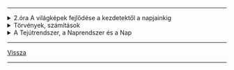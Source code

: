 
---

<details>
<summary>2.óra A világképek fejlődése a kezdetektől a napjainkig</summary>

---

**Ókor**
- Geocentrikus világkép.
- Stonehendge: kr.e. 2600 csillagvizsgáló maradványa
- Arisztarkhosz: Nap - Hold távolságának meghatározása
- Eratoszthenész: Földünk méreteinek kiszámítása
- Ptolemaiosz: geocentrikus világkép
- Középkor: heliocentrikus világkép - Kopernikusz
- Magellán: Föld körbehajózása - gömbalak bizonyítéka
- Giordano Bruno: Napunk egy csillag a többi között- máglyán végezte ezért a nézetéért
- Újkor: Galilei - az első tácsöves megfigyelő
- Kepler: bolygók mozgástörvényeit írta le
- Newton: tömegvonzás vagy gravitáció törvénye
- Mai világképünk: Világegyetemünk térben és időben végtelennek tekinthető.
- Felépítése: Naprendszer - Tejútrendszer - Metagalaxis - Világegyetem (univerzum)

**Az űrkutatás rövid kronológiája**
- 1957: szovjet Szputnyik - az első mesterséges hold
- 1961: Jurij Gagarin - az első ember, aki megkerüli a földet űrhjóval
- 1962: John Glenn - is Föld körüli pályán
- 1969: Holdra lépés - Neil Armstrong és Buzz Aldrin
- 1971: első űrállomás (Szaljut) Föld körüli pályán
- 1975: közös szovjet-amerikai űrrepülés - Apollo és Szojuz összekapcsolása
- 1980: magyar űrhajósunk - Farkas Bertalan
- 1986: MIR űrállomás felbocsátása
- 1990: Hubble űrteleszkóp üzembe állítása
- 1997: Pathfinder marsjáró fotókat küld a vörös bolygóról
- 1998: a Nemzetközi Űrállomás építésének kezdete
- 2001: 15év után "leszedik" a MIR űrállomást - az első civil (Dennis Tito) az űrben - elkezdik a munkát az épülő, új űrállomáson
- 2004 - 2005: kutató űrszonda (Mars Expressz) a Mars fölött, űrjárművek (Spirit, Opportunity) vizsgálják a bolygó felszínét
- 2007: Charles Simonyi űrturista a Nemzetközi Űrállomáson
- 2008: a Phoneix űrszonda víz után kutat a Marson
- 2009: Kepler űrtávcső felbocsájtása
- 2011: intenzíven kutatják az exobolygókat (idegen csillag körül mozgó bolygó) hazánkban is
- 2012: Kína űrállomást épít - leszállt a Curiosity a Marsra és víz jelenlétét mutatta ki fúrásmintában 2013-ban
- 2014: meteoritot talált a Curiosity. A Rosetta űrszonda 2014 őszétől vizsgálja a Csurjumov-Geraszimenko üstököst, amelyből vízpára és por lövell ki
- 2015: a Plútó, Hydra nevű holdját vizsgálja a New Horisons
- 2016: Kína Föld körüli pályára állított egy kísérleti űrállomást

### Érdekesség
Elon Musk (rakéta)sprotauója az űrben. A SpaceX lőtte ki a piros Tesla Roadstere-t 2018 év elején. Égitestként szerepel a NASA adatbázisában.

Curiosity: nedves törmelékbe fúrt 6cm mélyen a Marson, önmagát navigálja a terepen, 2000˚C-ot bír a hővédő pajzsa, saját facebook profilja van. **ÉRDEMES MEGNÉZNI**: [Curiosity on Mars](https://de-de.facebook.com/MarsCuriosity/)

---

</details>

<details>
<summary>Törvények, számítások</summary>

---

| Kepler - törvényei |  |
| :-- | :-- |
| I. minden bolygó olyan elipszis alakú pályán kering, amelynek az egyik gyújtópontjában a nap helyezkedik el. | <img src='./images/foldrajz_kepler_001.svg' alt='kepler' width='256'> |
| II. a bolygótól a napig húzott vezérsugár, egyenlő idők alatt egyenlő területeket súrol. | <img src='./images/foldrajz_kepler_002.svg' alt='kepler' width='256'> |
| III. a bolygók keringési idejének négyzetei úgy aránylanak egymáshoz, mint fél nagytengelyeik köbei.<br><br>$\frac{T1^{2}}{T2^{2}} = \frac{a1^{3}}{a2^{3}}$ | <img src='./images/foldrajz_kepler_003.svg' alt='kepler' width='256'> |

Mars keringési ideje:

- $T1$ = Mars
- $T2$ = Föld

- $\frac{T1^{2}}{T2^{2}} = \frac{a1^{3}}{a2^{3}} = \frac{T1^{2}}{365^{2}} = \frac{228^{3millió}}{150^{3millió}} = \frac{11852352}{3375000} = 3.5$

$365^{2} = 133225 * 3.5 = \sqrt{466287.5} = 683 nap$

**Newton** - tömegvonzás törvénye:
- a tömegvonzás egyenesen arányos a testek tömegével, fordítottan viszont a közöttük lévő távolság négyzetével.

$F = G * \frac{m1*m2}{v^2}$

példa:

tanár: 70kg
diák: 60kg
távolság köztük: 3.5m
 
$\frac{70*60}{3.5^{2}} = \frac{4200}{12.25} = 342.8 \frac{Nm^{2}}{Kg^{2}}$

---

</details>

<details>
<summary>A Tejútrendszer, a Naprendszer és a Nap</summary>

---

### Tejútrendszer (Galaxis, The milky way):
Oldalnézetben, mint két egymásra rakott mélytányér, átmérője 100ezer fényév, felülnézetben spirál, óramutató járásával ellentétes forgás.

<img src='./images/foldrajz_tejutrendszer.svg' alt='tejutrendszer' width='512'>

#### Alkotórészei:
- mag-kb.: 10<sup>13</sup>-on csillag, csillagközi anyag.
#### Fogalmak
- Csillag: gáz (plazma) állapotú, saját fénye és hőtermelése van
- Fényév: az a távolság, amelyet a fény 1 év alatt megtesz. $300000\frac{km}{s}$
- Parsec: 3.26 fényév
   - <img src='./images/foldrajz_fenyev.svg' alt='fenyev' width='256'>
- Naprendszer: (ahol a Nap gravitációja érvényesül, kb.: 2 fényév sugarú gömb):
   - <img src='./images/foldrajz_naprendszer.svg' alt='naprendszer' width='256'>
- 1 CSE (csillagászati egység): 150 millió km
   - Természetes tagjai: Nap, nagybolygók, kisbolygók, holdak, üstökösök, meteorok, bolygóközi anyag

- A Nap anyaga: gáz állapotú plazma, 73% hidrogén, 25% hélium, 2% nehéz anyag.
   - Energiatermelése: hidrogén alakul át héliummá, atommagreakcióban.
   - Szerkezete: Mag, légkör (fotoszféra, kromoszféra, korona).

- Kőzet vagy föld típusú (belső) bolygók:
   - Merkúr, Vénusz, Föld, Mars
- Gáz vagy Jupiter típusú (külső) bolygók:
   - Jupiter, Szaturnusz, Uránusz, Neptunusz

- Mesterséges tagok:
   - ember által felbocsájtott eszközök

:memo: **Jegyzet**:

*A Nap sugárzása*:
&nbsp;a Napból érkező sugárzás 7%-a ultraibolya és röntgen sugárzás, 46%-a a látható fény, 47%-a pedig infravörös. Alacsony Napállásnál a légkörön át megtett út hosszabb, ezért a sárga fény elvész és vörös-narancs színek láthatók. A rövidhullámú röntgen és ultraibolya sugarak nagy részét elnyeli a sztratoszféra ózonrétege, így megakadályozza az élő szervezetek sejtjeinek roncsolódását. A szivárvány színei, amelyek például akkor láthatóak, ha "esőfüggönyön" átsüt a Nap (a fehért bontják alkotó színeire a prizmaként viselkedő vízcseppek) sorrendben a következők: vörös, narancs, sárga, türkiz, kék, ibolya.

| Nagybolygók, törpe és kisbolygók, üstökösök, meteorok, meteoriterek és mesterséges égitestek |  |  |
| :-- | :-- | :-: |
| **Nagybolygók** |  |  |
| Név | Leírás | Kép |
| Merkúr | 300˚C, éjszakai oldal -180˚C, nincs légköre, sok rajta a meteoritkráter. | <img src='./images/foldrajz_merkur.png' alt='merkur' width='256'> |
| Vénusz (esthajnal csillag) | visszavert fénye erős (97-98%-os albedo), óriási az üvegházhatás a sűrű felhőzet miatt, 500˚C van a felszínén. | <img src='./images/foldrajz_venus.png' alt='vénusz' width='256'> |
| Mars | két holdja van, sarki jégsapkák, 20km fölötti hegyek, vízmosta száraz völgyek, vörös szín a vasérctől, 1997 óta robotokkal kutatják. | <img src='./images/foldrajz_mars.png' alt='mars' width='256'> |
| Jupiter | legnagyobb, Nagy Vörös foltja van, külseje folyékony. | <img src='./images/foldrajz_jupiter.png' alt='jupiter' width='256'> |
| Szaturnusz | szép a gyűrűrendszere, hidrogén és hélium építi fel. | <img src='./images/foldrajz_szaturnusz.png' alt='szaturnusz' width='256'> |
| Uránusz | dőlt helyzetben forog, szinte gurul a Nap körül, kicsi az albedója, -200˚C. | <img src='./images/foldrajz_uranusz.png' alt='uranusz' width='256'> |
| Neptunusz | kékes színű a metántól, felhői vannak. | <img src='./images/foldrajz_neptunusz.png' alt='neptunusz' width='256'> |

| **Kisbolygók belső övezete** |  |
| :-- | :-: |
| Mars, Jupiter és Szaturnusz között legnagyobb a Ceres (933Km átmérőjű törpebolygó) | <img src='./images/foldrajz_ceres.png' alt='ceres' width='256'> |

| **Kuiper-övezet** |  |  |
| :-- | :-- | :-: |
| Plútó | 2006-ban levették a bolygók névsorából, ma törpebolygó a törmelékövben, talán a Neptunusz holdja lehetett | <img src='./images/foldrajz_pluto.png' alt='plútó' width='256'> |

| **Üstökösök (kométák)** |  |  |
| :-- | :-- | :-: |
| Felépítésük:<br>&nbsp;- mag<br>&nbsp;-üstök<br>&nbsp;-csóva | Leghíresebb a Halley, amely 76 évenként jön (1986-ban volt legutóbb). Parabolapályán mozognak. | <img src='./images/foldrajz_comet.jpg' alt='üstökös' width='256'> |

| **Meteorok** |  |
| :-- | :-: |
| Valószínűleg szétrobbant üstökösmaradványok, legtöbbjük a légkörbe érve felizzik és elég (hullócsillag, augusztus 11.-e körül az éves csúcspont). Földre hulló meteor a meteorit, amely krátert hoz létre. Legismertebb a 22000 éves Barringer kráter az USA-ban. 1908-ban meteoriteső Tunguszkában (Szibéria), meteorfelrobbanás 2014 Cseljabinszk (Oroszország). Magyarország: kabai meteorit, amely 3Kg-os. | <img src='./images/foldrajz_meteor.png' alt='meteor' width='256'> |

| **Mesterséges égitestek** |  |
| :-- | :-: |
| - műholdak<br>- űrállomások<br>- űrhajók<br>-űrrepülőgépek<br>- űrjárművek<br>- űrszemét | <img src='./images/foldrajz_ISS.jpg' alt='ISS' width='256'> |

---

</details>

---

[Vissza](../../../README.md)

---
